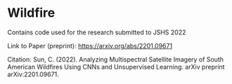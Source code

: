 # Wildfire
Contains code used for the research submitted to JSHS 2022

Link to Paper (preprint): https://arxiv.org/abs/2201.09671

Citation: Sun, C. (2022). Analyzing Multispectral Satellite Imagery of South American Wildfires Using CNNs and Unsupervised Learning. arXiv preprint arXiv:2201.09671.

